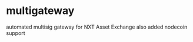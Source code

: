 multigateway
============

automated multisig gateway for NXT Asset Exchange
also added nodecoin support



